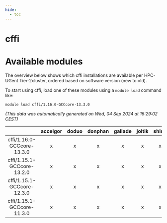 ```yaml
---
hide:
  - toc
---
```


cffi
====

# Available modules


The overview below shows which cffi installations are available per HPC-UGent Tier-2cluster, ordered based on software version (new to old).

To start using cffi, load one of these modules using a `module load` command like:

```shell
module load cffi/1.16.0-GCCcore-13.3.0
```

*(This data was automatically generated on Wed, 04 Sep 2024 at 16:29:02 CEST)*  

| |accelgor|doduo|donphan|gallade|joltik|shinx|skitty|
| :---: | :---: | :---: | :---: | :---: | :---: | :---: | :---: |
|cffi/1.16.0-GCCcore-13.3.0|x|x|x|x|x|x|x|
|cffi/1.15.1-GCCcore-13.2.0|x|x|x|x|x|x|x|
|cffi/1.15.1-GCCcore-12.3.0|x|x|x|x|x|x|x|
|cffi/1.15.1-GCCcore-11.3.0|x|x|x|x|x|x|x|
